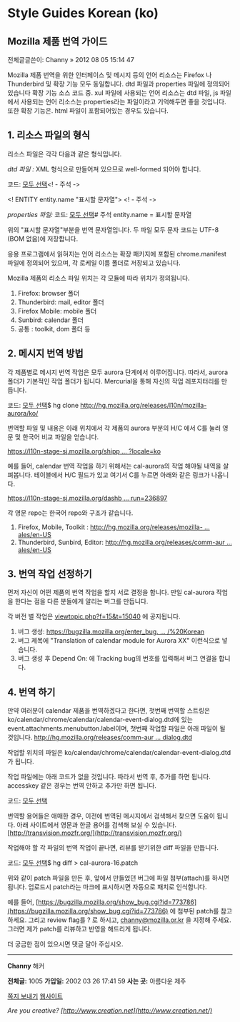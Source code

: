 # Style Guides Korean (ko)

## Mozilla 제품 번역 가이드

전체글글쓴이: Channy » 2012 08 05 15:14 47

Mozilla 제품 번역을 위한 인터페이스 및 메시지 등의 언어 리소스는 Firefox 나 Thunderbird 및 확장 기능 모두 동일합니다. dtd 파일과 properties 파일에 정의되어 있습니다 확장 기능 소스 코드 중. xul 파일에 사용되는 언어 리소스는 dtd 파일, js 파일에서 사용되는 언어 리소스는 properties라는 파일이라고 기억해두면 좋을 것입니다. 또한 확장 기능은. html 파일이 포함되어있는 경우도 있습니다.

## 1. 리소스 파일의 형식

리소스 파일은 각각 다음과 같은 형식입니다.

*dtd 파일 :* XML 형식으로 만들어져 있으므로 well-formed 되어야 합니다.

코드: [모두 선택](http://forums.mozilla.or.kr/viewtopic.php?f=15&t=15050#)<! - 주석 ->

<! ENTITY entity.name "표시할 문자열"> <! - 주석 ->

*properties 파일:* 코드: [모두 선택](http://forums.mozilla.or.kr/viewtopic.php?f=15&t=15050#)# 주석 entity.name = 표시할 문자열

위의 "표시할 문자열"부분을 번역 문자열입니다. 두 파일 모두 문자 코드는 UTF-8 (BOM 없음)에 저장합니다.

응용 프로그램에서 읽혀지는 언어 리소스는 확장 패키지에 포함된 chrome.manifest 파일에 정의되어 있으며, 각 로케일 이름 폴더로 저장되고 있습니다.

Mozilla 제품의 리소스 파일 위치는 각 모듈에 따라 위치가 정의됩니다.

1. Firefox: browser 폴더
2. Thunderbird: mail, editor 폴더
3. Firefox Mobile: mobile 폴더
4. Sunbird: calendar 폴더
5. 공통 : toolkit, dom 폴더 등

## 2. 메시지 번역 방법

각 제품별로 메시지 번역 작업은 모두 aurora 단계에서 이루어집니다. 따라서, aurora 폴더가 기본적인 작업 폴더가 됩니다. Mercurial을 통해 자신의 작업 레포지터리를 만듭니다.

코드: [모두 선택](http://forums.mozilla.or.kr/viewtopic.php?f=15&t=15050#)$ hg clone http://hg.mozilla.org/releases/l10n/mozilla-aurora/ko/

번역할 파일 및 내용은 아래 위치에서 각 제품의 aurora 부분의 H/C 에서 C를 눌러 영문 및 한국어 비교 파일을 얻습니다.

[https://l10n-stage-sj.mozilla.org/shipp ... ?locale=ko](https://l10n-stage-sj.mozilla.org/shipping/dashboard?locale=ko)

예를 들어, calendar 번역 작업을 하기 위해서는 cal-aurora의 작업 해야될 내역을 살펴봅니다. 테이블에서 H/C 필드가 있고 여기서 C를 누르면 아래와 같은 링크가 나옵니다.

[https://l10n-stage-sj.mozilla.org/dashb ... run=236897](https://l10n-stage-sj.mozilla.org/dashboard/compare?run=236897)

각 영문 repo는 한국어 repo와 구조가 같습니다.

1. Firefox, Mobile, Toolkit : [http://hg.mozilla.org/releases/mozilla- ... ales/en-US](http://hg.mozilla.org/releases/mozilla-aurora/file/xxx/browser/locales/en-US)
2. Thunderbird, Sunbird, Editor:
[http://hg.mozilla.org/releases/comm-aur ... ales/en-US](http://hg.mozilla.org/releases/comm-aurora/file/xxx/calendar/locales/en-US)

## 3. 번역 작업 선정하기

먼저 자신이 어떤 제품의 번역 작업을 할지 서로 결정을 합니다. 만일 cal-aurora 작업을 한다는 점을 다른 분들에게 알리는 버그를 만듭니다.

각 버전 별 작업은 [viewtopic.php?f=15&t=15040](http://forums.mozilla.or.kr/viewtopic.php?f=15&t=15040) 에 공지됩니다.

1. 버그 생성: [https://bugzilla.mozilla.org/enter_bug. ... /%20Korean](https://bugzilla.mozilla.org/enter_bug.cgi?product=Mozilla%20Localizations&component=ko%20/%20Korean)
2. 버그 제목에 "Translation of calendar module for Aurora XX" 이런식으로 넣습니다.
3. 버그 생성 후 Depend On: 에 Tracking bug의 번호를 입력해서 버그 연결을 합니다.

## 4. 번역 하기

만약 여러분이 calendar 제품을 번역하겠다고 한다면, 첫번째 번역할 스트링은 ko/calendar/chrome/calendar/calendar-event-dialog.dtd에 있는
event.attachments.menubutton.label이며, 첫번째 작업할 파일은 아래 파일이 될 것입니다.
[http://hg.mozilla.org/releases/comm-aur ... dialog.dtd](http://hg.mozilla.org/releases/comm-aurora/file/3a5ec8e368d2/calendar/locales/en-US/chrome/calendar/calendar-event-dialog.dtd)

작업할 위치의 파일은 ko/calendar/chrome/calendar/calendar-event-dialog.dtd가 됩니다.

작업 파일에는 아래 코드가 없을 것입니다. 따라서 번역 후, 추가를 하면 됩니다.
accesskey 같은 경우는 번역 안하고 추가만 하면 됩니다.

코드: [모두 선택](http://forums.mozilla.or.kr/viewtopic.php?f=15&t=15050#)<!ENTITY event.attachments.menubutton.label               "첨부파일">

번역할 용어들은 애매한 경우, 이전에 번역된 메시지에서 검색해서 찾으면 도움이 됩니다. 아래 사이트에서 영문과 한글 용어를 검색해 보실 수 있습니다.
[http://transvision.mozfr.org/](http://transvision.mozfr.org/)

작업해야 할 각 파일의 번역 작업이 끝나면, 리뷰를 받기위한 diff 파일을 만듭니다.

코드: [모두 선택](http://forums.mozilla.or.kr/viewtopic.php?f=15&t=15050#)$ hg diff > cal-aurora-16.patch

위와 같이 patch 파일을 만든 후, 앞에서 만들었던 버그에 파일 첨부(attach)를 하시면 됩니다. 업로드시 patch라는 마크에 표시하시면 자동으로 패치로 인식합니다.

예를 들어, [https://bugzilla.mozilla.org/show_bug.cgi?id=773786](https://bugzilla.mozilla.org/show_bug.cgi?id=773786) 에 첨부된 patch를 참고하세요. 그리고 review flag를 ? 로 하시고, [channy@mozilla.or.kr](channy@mozilla.or.kr) 을 지정해 주세요. 그러면 제가 patch를 리뷰하고 반영을 해드리게 됩니다.

더 궁금한 점이 있으시면 댓글 달아 주십시오.

----
**Channy**
해커

**전체글:** 1005
**가입일:** 2002 03 26 17:41 59
**사는 곳:** 아름다운 제주

[쪽지 보내기](http://forums.mozilla.or.kr/ucp.php?i=pm&mode=compose&action=quotepost&p=46145&sid=490bc144a9490048549e0dbce0c055cd)
[웹사이트](http://channy.creation.net/)

*Are you creative? [http://www.creation.net](http://www.creation.net/)*
